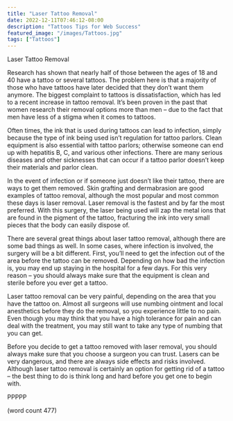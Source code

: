 ```yaml
---
title: "Laser Tattoo Removal"
date: 2022-12-11T07:46:12-08:00
description: "Tattoos Tips for Web Success"
featured_image: "/images/Tattoos.jpg"
tags: ["Tattoos"]
---
```


Laser Tattoo Removal

Research has shown that nearly half of those between the ages of 18 and 40 have a tattoo or several tattoos.  The problem here is that a majority of those who have tattoos have later decided that they don’t want them anymore.  The biggest complaint to tattoos is dissatisfaction, which has led to a recent increase in tattoo removal.  It’s been proven in the past that women research their removal options more than men – due to the fact that men have less of a stigma when it comes to tattoos.

Often times, the ink that is used during tattoos can lead to infection, simply because the type of ink being used isn’t regulation for tattoo parlors.  Clean equipment is also essential with tattoo parlors; otherwise someone can end up with hepatitis B, C, and various other infections. There are many serious diseases and other sicknesses that can occur if a tattoo parlor doesn’t keep their materials and parlor clean.

In the event of infection or if someone just doesn’t like their tattoo, there are ways to get them removed.  Skin grafting and dermabrasion are good examples of tattoo removal, although the most popular and most common these days is laser removal.  Laser removal is the fastest and by far the most preferred.  With this surgery, the laser being used will zap the metal ions that are found in the pigment of the tattoo, fracturing the ink into very small pieces that the body can easily dispose of.

There are several great things about laser tattoo removal, although there are some bad things as well. In some cases, where infection is involved, the surgery will be a bit different.  First, you’ll need to get the infection out of the area before the tattoo can be removed.  Depending on how bad the infection is, you may end up staying in the hospital for a few days.  For this very reason – you should always make sure that the equipment is clean and sterile before you ever get a tattoo.

Laser tattoo removal can be very painful, depending on the area that you have the tattoo on. Almost all surgeons will use numbing ointment and local anesthetics before they do the removal, so you experience little to no pain.  Even though you may think that you have a high tolerance for pain and can deal with the treatment, you may still want to take any type of numbing that you can get.

Before you decide to get a tattoo removed with laser removal, you should always make sure that you choose a surgeon you can trust.  Lasers can be very dangerous, and there are always side effects and risks involved.  Although laser tattoo removal is certainly an option for getting rid of a tattoo – the best thing to do is think long and hard before you get one to begin with.

PPPPP

(word count 477)
